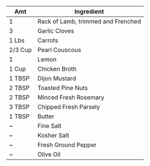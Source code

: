 | Amt     | Ingredient                         |
| ------- | ---------------------------------- |
| 1       | Rack of Lamb, trimmed and Frenched |
| 3       | Garlic Cloves                      |
| 1 Lbs   | Carrots                            |
| 2/3 Cup | Pearl Couscous                     |
| 1       | Lemon                              |
| 1 Cup   | Chicken Broth                      |
| 1 TBSP  | Dijon Mustard                      |
| 2 TBSP  | Toasted Pine Nuts                  |
| 2 TBSP  | Minced Fresh Rosemary              |
| 3 TBSP  | Chipped Fresh Parsely              |
| 1 TBSP  | Butter                             |
| ~       | Fine Salt                          |
| ~       | Kosher Salt                        |
| ~       | Fresh Ground Pepper                |
| ~       | Olive Oil                          |
